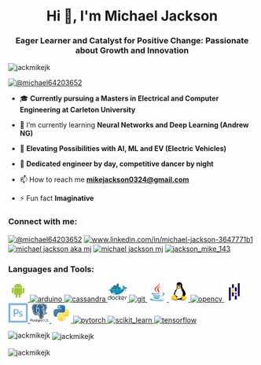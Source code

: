 <h1 align="center">Hi 👋, I'm Michael Jackson</h1>
<h3 align="center">Eager Learner and Catalyst for Positive Change: Passionate about Growth and Innovation</h3>

<p align="left"> <img src="https://komarev.com/ghpvc/?username=jackmikejk&label=Profile%20views&color=0e75b6&style=flat" alt="jackmikejk" /> </p>

<p align="left"> <a href="https://twitter.com/@michael64203652" target="blank"><img src="https://img.shields.io/twitter/follow/@michael64203652?logo=twitter&style=for-the-badge" alt="@michael64203652" /></a> </p>

- 🎓 **Currently pursuing a Masters in Electrical and Computer Engineering at Carleton University**

- 🌱 I’m currently learning **Neural Networks and Deep Learning (Andrew NG)**

- 🎯 **Elevating Possibilities with AI, ML and EV (Electric Vehicles)**

- 🕺 **Dedicated engineer by day, competitive dancer by night**

- 📫 How to reach me **mikejackson0324@gmail.com**

- ⚡ Fun fact **Imaginative**

<h3 align="left">Connect with me:</h3>
<p align="left">
<a href="https://twitter.com/@michael64203652" target="blank"><img align="center" src="https://raw.githubusercontent.com/rahuldkjain/github-profile-readme-generator/master/src/images/icons/Social/twitter.svg" alt="@michael64203652" height="30" width="40" /></a>
<a href="https://linkedin.com/in/www.linkedin.com/in/michael-jackson-3647771b1" target="blank"><img align="center" src="https://raw.githubusercontent.com/rahuldkjain/github-profile-readme-generator/master/src/images/icons/Social/linked-in-alt.svg" alt="www.linkedin.com/in/michael-jackson-3647771b1" height="30" width="40" /></a>
<a href="https://stackoverflow.com/users/michael jackson aka mj" target="blank"><img align="center" src="https://raw.githubusercontent.com/rahuldkjain/github-profile-readme-generator/master/src/images/icons/Social/stack-overflow.svg" alt="michael jackson aka mj" height="30" width="40" /></a>
<a href="https://kaggle.com/michael jackson mj" target="blank"><img align="center" src="https://raw.githubusercontent.com/rahuldkjain/github-profile-readme-generator/master/src/images/icons/Social/kaggle.svg" alt="michael jackson mj" height="30" width="40" /></a>
<a href="https://instagram.com/jackson_mike_143" target="blank"><img align="center" src="https://raw.githubusercontent.com/rahuldkjain/github-profile-readme-generator/master/src/images/icons/Social/instagram.svg" alt="jackson_mike_143" height="30" width="40" /></a>
</p>

<h3 align="left">Languages and Tools:</h3>
<p align="left"> <a href="https://developer.android.com" target="_blank" rel="noreferrer"> <img src="https://raw.githubusercontent.com/devicons/devicon/master/icons/android/android-original-wordmark.svg" alt="android" width="40" height="40"/> </a> <a href="https://www.arduino.cc/" target="_blank" rel="noreferrer"> <img src="https://cdn.worldvectorlogo.com/logos/arduino-1.svg" alt="arduino" width="40" height="40"/> </a> <a href="https://cassandra.apache.org/" target="_blank" rel="noreferrer"> <img src="https://www.vectorlogo.zone/logos/apache_cassandra/apache_cassandra-icon.svg" alt="cassandra" width="40" height="40"/> </a> <a href="https://www.docker.com/" target="_blank" rel="noreferrer"> <img src="https://raw.githubusercontent.com/devicons/devicon/master/icons/docker/docker-original-wordmark.svg" alt="docker" width="40" height="40"/> </a> <a href="https://git-scm.com/" target="_blank" rel="noreferrer"> <img src="https://www.vectorlogo.zone/logos/git-scm/git-scm-icon.svg" alt="git" width="40" height="40"/> </a> <a href="https://www.java.com" target="_blank" rel="noreferrer"> <img src="https://raw.githubusercontent.com/devicons/devicon/master/icons/java/java-original.svg" alt="java" width="40" height="40"/> </a> <a href="https://www.linux.org/" target="_blank" rel="noreferrer"> <img src="https://raw.githubusercontent.com/devicons/devicon/master/icons/linux/linux-original.svg" alt="linux" width="40" height="40"/> </a> <a href="https://opencv.org/" target="_blank" rel="noreferrer"> <img src="https://www.vectorlogo.zone/logos/opencv/opencv-icon.svg" alt="opencv" width="40" height="40"/> </a> <a href="https://pandas.pydata.org/" target="_blank" rel="noreferrer"> <img src="https://raw.githubusercontent.com/devicons/devicon/2ae2a900d2f041da66e950e4d48052658d850630/icons/pandas/pandas-original.svg" alt="pandas" width="40" height="40"/> </a> <a href="https://www.photoshop.com/en" target="_blank" rel="noreferrer"> <img src="https://raw.githubusercontent.com/devicons/devicon/master/icons/photoshop/photoshop-line.svg" alt="photoshop" width="40" height="40"/> </a> <a href="https://www.postgresql.org" target="_blank" rel="noreferrer"> <img src="https://raw.githubusercontent.com/devicons/devicon/master/icons/postgresql/postgresql-original-wordmark.svg" alt="postgresql" width="40" height="40"/> </a> <a href="https://www.python.org" target="_blank" rel="noreferrer"> <img src="https://raw.githubusercontent.com/devicons/devicon/master/icons/python/python-original.svg" alt="python" width="40" height="40"/> </a> <a href="https://pytorch.org/" target="_blank" rel="noreferrer"> <img src="https://www.vectorlogo.zone/logos/pytorch/pytorch-icon.svg" alt="pytorch" width="40" height="40"/> </a> <a href="https://scikit-learn.org/" target="_blank" rel="noreferrer"> <img src="https://upload.wikimedia.org/wikipedia/commons/0/05/Scikit_learn_logo_small.svg" alt="scikit_learn" width="40" height="40"/> </a> <a href="https://www.tensorflow.org" target="_blank" rel="noreferrer"> <img src="https://www.vectorlogo.zone/logos/tensorflow/tensorflow-icon.svg" alt="tensorflow" width="40" height="40"/> </a> </p>

<p><img align="left" src="https://github-readme-stats.vercel.app/api/top-langs?username=jackmikejk&show_icons=true&locale=en&layout=compact" alt="jackmikejk" /></p>

<p>&nbsp;<img align="center" src="https://github-readme-stats.vercel.app/api?username=jackmikejk&show_icons=true&locale=en" alt="jackmikejk" /></p>

<p><img align="center" src="https://github-readme-streak-stats.herokuapp.com/?user=jackmikejk&" alt="jackmikejk" /></p>
